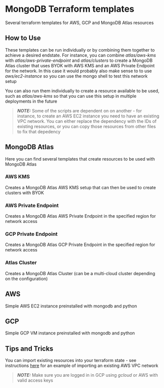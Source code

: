 # MongoDB Terraform templates

Several terraform templates for AWS, GCP and MongoDB Atlas resources

## How to Use

These templates can be run individually or by combining them together to achieve a desired endstate.
For instance, you can combine _atlas/aws-kms_ with _atlas/aws-private-endpoint_ and _atlas/clusters_ to create a MongoDB Atlas cluster that uses BYOK with AWS KMS and an AWS Private Endpoint for the network. In this case it would probably also make sense to to use _aws/ec2-instance_ so you can use the mongo shell to test this network setup

You can also run them individually to create a resource available to be used, such as _atlas/aws-kms_ so that you can use this setup in multiple deployments in the future

> **_NOTE:_** Some of the scripts are dependent on on another - for instance, to create an AWS EC2 instance you need to have an existing VPC network. You can either replace the dependency with the IDs of existing resources, or you can copy those resources from other files to fix that depedency

## MongoDB Atlas

Here you can find several templates that create resources to be used with MongoDB Atlas

### AWS KMS

Creates a MongoDB Atlas AWS KMS setup that can then be used to create clusters with BYOK

### AWS Private Endpoint

Creates a MongoDB Atlas AWS Private Endpoint in the specified region for network access

### GCP Private Endpoint

Creates a MongoDB Atlas GCP Private Endpoint in the specified region for network access

### Atlas Cluster

Creates a MongoDB Atlas Cluster (can be a multi-cloud cluster depending on the configuration)

## AWS

Simple AWS EC2 instance preinstalled with mongodb and python

## GCP

Simple GCP VM instance preinstalled with mongodb and python

## Tips and Tricks

You can import existing resources into your terraform state - see instructions [here](https://registry.terraform.io/providers/hashicorp/aws/latest/docs/resources/vpc#import) for an example of importing an existing AWS VPC network

> **_NOTE:_** Make sure you are logged in in GCP using _gcloud_ or AWS with valid access keys

